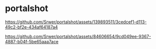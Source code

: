 # portalshot



https://github.com/Srwer/portalshot/assets/139893511/3cedcef1-d113-49c2-bf2e-434af64187a4



https://github.com/Srwer/portalshot/assets/84606654/9cd049ee-9367-4887-b04f-5be65aaa7ace




